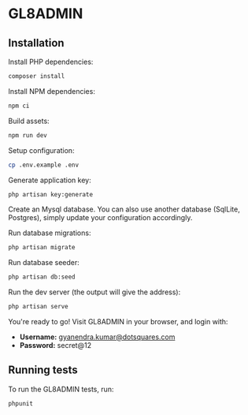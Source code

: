 # GL8ADMIN

## Installation

Install PHP dependencies:

```sh
composer install
```

Install NPM dependencies:

```sh
npm ci
```

Build assets:

```sh
npm run dev
```

Setup configuration:

```sh
cp .env.example .env
```

Generate application key:

```sh
php artisan key:generate
```

Create an Mysql database. You can also use another database (SqlLite, Postgres), simply update your configuration accordingly.

Run database migrations:

```sh
php artisan migrate
```

Run database seeder:

```sh
php artisan db:seed
```

Run the dev server (the output will give the address):

```sh
php artisan serve
```

You're ready to go! Visit GL8ADMIN in your browser, and login with:

- **Username:** gyanendra.kumar@dotsquares.com
- **Password:** secret@12

## Running tests

To run the GL8ADMIN tests, run:

```
phpunit
```
